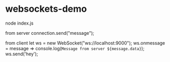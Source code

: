 # websockets-demo
node index.js

from server
connection.send("message");

from client
let ws = new WebSocket("ws://localhost:9000");
ws.onmessage = message => console.log(`Message from server ${message.data}`);
ws.send('hey');
